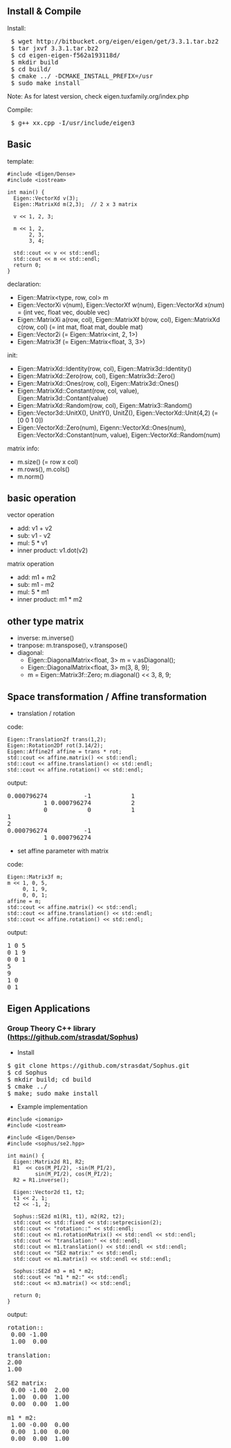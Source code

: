 ## Install & Compile
Install:
<pre>
 $ wget http://bitbucket.org/eigen/eigen/get/3.3.1.tar.bz2
 $ tar jxvf 3.3.1.tar.bz2
 $ cd eigen-eigen-f562a193118d/
 $ mkdir build
 $ cd build/
 $ cmake ../ -DCMAKE_INSTALL_PREFIX=/usr
 $ sudo make install
</pre>
Note: As for latest version, check eigen.tuxfamily.org/index.php

Compile:
<pre>
 $ g++ xx.cpp -I/usr/include/eigen3
</pre>

## Basic
template:
```
#include <Eigen/Dense>
#include <iostream>

int main() {
  Eigen::VectorXd v(3);
  Eigen::MatrixXd m(2,3);  // 2 x 3 matrix

  v << 1, 2, 3;

  m << 1, 2,
       2, 3,
       3, 4;

  std::cout << v << std::endl;
  std::cout << m << std::endl;
  return 0;
}
```

declaration:
- Eigen::Matrix<type, row, col> m
- Eigen::VectorXi v(num), Eigen::VectorXf w(num), Eigen::VectorXd x(num) = (int vec, float vec, double vec)
- Eigen::MatrixXi a(row, col), Eigen::MatrixXf b(row, col), Eigen::MatrixXd c(row, col) (= int mat, float mat, double mat)
- Eigen::Vector2i (= Eigen::Matrix<int, 2, 1>)
- Eigen::Matrix3f (= Eigen::Matrix<float, 3, 3>)

init:
- Eigen::MatrixXd::Identity(row, col), Eigen::Matrix3d::Identity()
- Eigen::MatrixXd::Zero(row, col), Eigen::Matrix3d::Zero()
- Eigen::MatrixXd::Ones(row, col), Eigen::Matrix3d::Ones()
- Eigen::MatrixXd::Constant(row, col, value), Eigen::Matrix3d::Contant(value)
- Eigen::MatrixXd::Random(row, col), Eigen::Matrix3::Random()
- Eigen::Vector3d::UnitX(), UnitY(), UnitZ(), Eigen::VectorXd::Unit(4,2) (= [0 0 1 0])
- Eigen::VectorXd::Zero(num), Eigenn::VectorXd::Ones(num), Eigen::VectorXd::Constant(num, value), Eigen::VectorXd::Random(num)

matrix info:
- m.size() (= row x col)
- m.rows(), m.cols()
- m.norm()

## basic operation
vector operation
- add: v1 + v2
- sub: v1 - v2
- mul: 5 * v1
- inner product: v1.dot(v2) 

matrix operation
- add: m1 + m2
- sub: m1 - m2
- mul: 5 * m1
- inner product: m1 * m2

## other type matrix
- inverse: m.inverse()
- tranpose: m.transpose(), v.transpose()
- diagonal:
  - Eigen::DiagonalMatrix<float, 3> m = v.asDiagonal();
  - Eigen::DiagonalMatrix<float, 3> m(3, 8, 9);
  - m = Eigen::Matrix3f::Zero; m.diagonal() << 3, 8, 9;

## Space transformation / Affine transformation
- translation / rotation

code:
```
Eigen::Translation2f trans(1,2);
Eigen::Rotation2Df rot(3.14/2);
Eigen::Affine2f affine = trans * rot;
std::cout << affine.matrix() << std::endl;
std::cout << affine.translation() << std::endl;
std::cout << affine.rotation() << std::endl;
```

output:
<pre>
0.000796274          -1           1
          1 0.000796274           2
          0           0           1
1
2
0.000796274          -1
          1 0.000796274
</pre>

- set affine parameter with matrix

code:
```
Eigen::Matrix3f m;
m << 1, 0, 5,
     0, 1, 9,
     0, 0, 1;
affine = m;
std::cout << affine.matrix() << std::endl;
std::cout << affine.translation() << std::endl;
std::cout << affine.rotation() << std::endl;
```

output:
<pre>
1 0 5
0 1 9
0 0 1
5
9
1 0
0 1
</pre>

## Eigen Applications
### Group Theory C++ library (https://github.com/strasdat/Sophus)
- Install
<pre>
$ git clone https://github.com/strasdat/Sophus.git
$ cd Sophus
$ mkdir build; cd build
$ cmake ../
$ make; sudo make install
</pre>

- Example implementation
```
#include <iomanip>
#include <iostream>

#include <Eigen/Dense>
#include <sophus/se2.hpp>

int main() {
  Eigen::Matrix2d R1, R2;
  R1  << cos(M_PI/2), -sin(M_PI/2),
         sin(M_PI/2), cos(M_PI/2);
  R2 = R1.inverse();

  Eigen::Vector2d t1, t2;
  t1 << 2, 1;
  t2 << -1, 2;

  Sophus::SE2d m1(R1, t1), m2(R2, t2);
  std::cout << std::fixed << std::setprecision(2);
  std::cout << "rotation::" << std::endl;
  std::cout << m1.rotationMatrix() << std::endl << std::endl;
  std::cout << "translation:" << std::endl;
  std::cout << m1.translation() << std::endl << std::endl;
  std::cout << "SE2 matrix:" << std::endl;
  std::cout << m1.matrix() << std::endl << std::endl;

  Sophus::SE2d m3 = m1 * m2;
  std::cout << "m1 * m2:" << std::endl;
  std::cout << m3.matrix() << std::endl;

  return 0;
}
```

output:
<pre>
rotation::
 0.00 -1.00
 1.00  0.00

translation:
2.00
1.00

SE2 matrix:
 0.00 -1.00  2.00
 1.00  0.00  1.00
 0.00  0.00  1.00

m1 * m2:
 1.00 -0.00  0.00
 0.00  1.00  0.00
 0.00  0.00  1.00
</pre>

